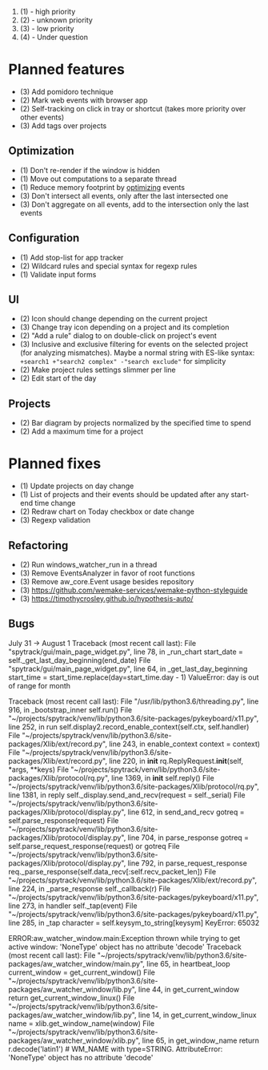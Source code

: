 1. (1) - high priority
2. (2) - unknown priority
3. (3) - low priority
4. (4) - Under question

# Planned features

- (3) Add pomidoro technique
- (2) Mark web events with browser app
- (2) Self-tracking on click in tray or shortcut (takes more priority over other events)
- (3) Add tags over projects

## Optimization

- (1) Don't re-render if the window is hidden
- (1) Move out computations to a separate thread
- (1) Reduce memory footprint by [optimizing](https://habr.com/ru/post/455722/) events
- (3) Don't intersect all events, only after the last intersected one
- (3) Don't aggregate on all events, add to the intersection only the last events

## Configuration

- (1) Add stop-list for app tracker
- (2) Wildcard rules and special syntax for regexp rules
- (1) Validate input forms

## UI

- (2) Icon should change depending on the current project
- (3) Change tray icon depending on a project and its completion
- (2) "Add a rule" dialog to on double-click on project's event
- (3) Inclusive and exclusive filtering for events on the selected project (for analyzing mismatches).
      Maybe a normal string with ES-like syntax: `+search1 +"search2 complex" -"search exclude"` for simplicity
- (2) Make project rules settings slimmer per line
- (2) Edit start of the day

## Projects

- (2) Bar diagram by projects normalized by the specified time to spend
- (2) Add a maximum time for a project

# Planned fixes

- (1) Update projects on day change
- (1) List of projects and their events should be updated after any start-end time change
- (2) Redraw chart on Today checkbox or date change
- (3) Regexp validation

## Refactoring

- (2) Run windows_watcher_run in a thread
- (3) Remove EventsAnalyzer in favor of root functions
- (3) Remove aw_core.Event usage besides repository
- (3) https://github.com/wemake-services/wemake-python-styleguide
- (3) https://timothycrosley.github.io/hypothesis-auto/

## Bugs

July 31 -> August 1
Traceback (most recent call last):
  File "spytrack/gui/main_page_widget.py", line 78, in _run_chart
    start_date = self._get_last_day_beginning(end_date)
  File "spytrack/gui/main_page_widget.py", line 64, in _get_last_day_beginning
    start_time = start_time.replace(day=start_time.day - 1)
ValueError: day is out of range for month


Traceback (most recent call last):
  File "/usr/lib/python3.6/threading.py", line 916, in _bootstrap_inner
    self.run()
  File "~/projects/spytrack/venv/lib/python3.6/site-packages/pykeyboard/x11.py", line 252, in run
    self.display2.record_enable_context(self.ctx, self.handler)
  File "~/projects/spytrack/venv/lib/python3.6/site-packages/Xlib/ext/record.py", line 243, in enable_context
    context = context)
  File "~/projects/spytrack/venv/lib/python3.6/site-packages/Xlib/ext/record.py", line 220, in __init__
    rq.ReplyRequest.__init__(self, *args, **keys)
  File "~/projects/spytrack/venv/lib/python3.6/site-packages/Xlib/protocol/rq.py", line 1369, in __init__
    self.reply()
  File "~/projects/spytrack/venv/lib/python3.6/site-packages/Xlib/protocol/rq.py", line 1381, in reply
    self._display.send_and_recv(request = self._serial)
  File "~/projects/spytrack/venv/lib/python3.6/site-packages/Xlib/protocol/display.py", line 612, in send_and_recv
    gotreq = self.parse_response(request)
  File "~/projects/spytrack/venv/lib/python3.6/site-packages/Xlib/protocol/display.py", line 704, in parse_response
    gotreq = self.parse_request_response(request) or gotreq
  File "~/projects/spytrack/venv/lib/python3.6/site-packages/Xlib/protocol/display.py", line 792, in parse_request_response
    req._parse_response(self.data_recv[:self.recv_packet_len])
  File "~/projects/spytrack/venv/lib/python3.6/site-packages/Xlib/ext/record.py", line 224, in _parse_response
    self._callback(r)
  File "~/projects/spytrack/venv/lib/python3.6/site-packages/pykeyboard/x11.py", line 273, in handler
    self._tap(event)
  File "~/projects/spytrack/venv/lib/python3.6/site-packages/pykeyboard/x11.py", line 285, in _tap
    character = self.keysym_to_string[keysym]
KeyError: 65032

ERROR:aw_watcher_window.main:Exception thrown while trying to get active
window: 'NoneType' object has no attribute 'decode' Traceback (most
recent call last): File
"~/projects/spytrack/venv/lib/python3.6/site-packages/aw_watcher_window/main.py",
line 65, in heartbeat_loop current_window = get_current_window() File
"~/projects/spytrack/venv/lib/python3.6/site-packages/aw_watcher_window/lib.py",
line 44, in get_current_window return get_current_window_linux() File
"~/projects/spytrack/venv/lib/python3.6/site-packages/aw_watcher_window/lib.py",
line 14, in get_current_window_linux name = xlib.get_window_name(window)
File
"~/projects/spytrack/venv/lib/python3.6/site-packages/aw_watcher_window/xlib.py",
line 65, in get_window_name return r.decode('latin1') # WM_NAME with
type=STRING. AttributeError: 'NoneType' object has no attribute 'decode'

